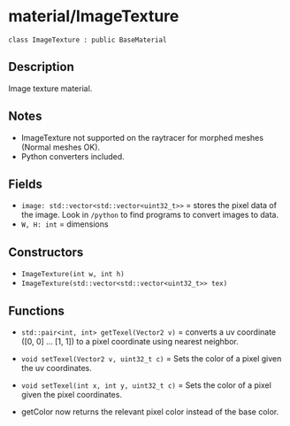 # material/ImageTexture

`class ImageTexture : public BaseMaterial`

## Description

Image texture material.

## Notes

- ImageTexture not supported on the raytracer for morphed meshes (Normal meshes OK).
- Python converters included.

## Fields

- `image: std::vector<std::vector<uint32_t>>` = stores the pixel data of the image. Look in `/python` to find programs to convert images to data.
- `W, H: int` = dimensions

## Constructors

- `ImageTexture(int w, int h)`
- `ImageTexture(std::vector<std::vector<uint32_t>> tex)`

## Functions

- `std::pair<int, int> getTexel(Vector2 v)` = converts a uv coordinate ([0, 0] ... [1, 1]) to a pixel coordinate using nearest neighbor.
- `void setTexel(Vector2 v, uint32_t c)` = Sets the color of a pixel given the uv coordinates.
- `void setTexel(int x, int y, uint32_t c)` = Sets the color of a pixel given the pixel coordinates.

- getColor now returns the relevant pixel color instead of the base color.